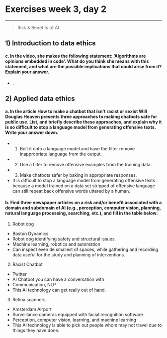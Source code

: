 # **Exercises week 3, day 2**

---

> Risk & Benefits of AI
## 1) Introduction to data ethics
#### c. In the video, she makes the following statement: ‘Algorithms are opinions embedded in code'. What do you think she means with this statement, and what are the possible implications that could arise from it? Explain your answer.
- .

## 2) Applied data ethics
#### a.  In the article How to make a chatbot that isn't racist or sexist Will Douglas Heaven presents three approaches to making chatbots safe for public use. List, and briefly describe these approaches, and explain why it is so difficult to stop a language model from generating offensive texts. Write your answer down.
- 1. Bolt it onto a language model and have the filter remove inappropriate language from the output.
- 2. Use a filter to remove offensive examples from the training data.
- 3. Make chatbots safer by baking in appropriate responses.
- It is difficult to stop a language model from generating offensive texts because a model trained on a data set stripped of offensive language can still repeat back offensive words uttered by a human.

#### b. Find three newspaper articles on a risk and/or benefit associated with a domain and subdomain of AI (e.g., perception, computer vision, planning, natural language processing, searching, etc.), and fill in the table below:
1. Robot dog
  - Boston Dynamics.
  - Robot dog identifying safety and structural issues.
  - Machine learning, robotics and automation
  - Can inspect even de smallest of spaces, while gathering and recording data useful for the study and planning of interventions.

2. Racist Chatbot
  - Twitter
  - AI Chatbot you can have a conversation with
  - Communication, NLP
  - This AI technology can get really out of hand.

3. Retina scanners
  - Amsterdam Airport
  - Surveillance cameras equipped with facial recognition software
  - Perception, computer vision, learning, and machine learning
  - This AI technology is able to pick out people whom may not travel due to things they have done.